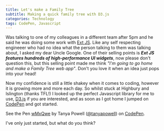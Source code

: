 ```yaml
---
title: Let's make a Family Tree
subtitle: Making a quick family tree with D3.js
categories: Technology
tags: CodePen, Javascript
---
```

Was talking to one of my colleagues in a different team after 5pm and he said he was doing some work with [Ext JS](https://www.sencha.com/products/extjs/). Like any self respecting engineeer who had no idea what the person talking to them was talking about, I asked my dear Uncle Google. One of their selling points is ***Ext JS features hundreds of high-performance UI widgets***, now please don't question this, but this selling point made me think *"I'm going to go home and make a Family Tree web app"*. Don't you love it when an idea just pops into your head!

Now my confidence is still a little shakey when it comes to coding, however it is growing more and more each day. So whilst stuck at Highbury and Islington (thanks TFL!) I looked up the perfect Javascript library for me to use, [D3.js](http://d3js.org/) if you are interested, and as soon as I got home I jumped on [CodePen](http://codepen.io/) and got started.  

<p data-height="380" data-theme-id="0" data-slug-hash="wMxQwe" data-default-tab="result" data-user="tanyapowell" class='codepen'>See the Pen <a href='http://codepen.io/tanyapowell/pen/wMxQwe/'>wMxQwe</a> by Tanya Powell (<a href='http://codepen.io/tanyapowell'>@tanyapowell</a>) on <a href='http://codepen.io'>CodePen</a>.</p>
<script async="async" src="//assets.codepen.io/assets/embed/ei.js"></script>

I've only just started, but what do you think?
